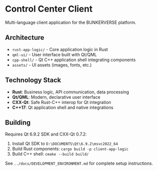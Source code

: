 # Control Center Client

Multi-language client application for the BUNKERVERSE platform.

## Architecture

- `rust-app-logic/` - Core application logic in Rust
- `qml-ui/` - User interface built with Qt/QML
- `cpp-shell/` - Qt C++ application shell integrating components
- `assets/` - UI assets (images, fonts, etc.)

## Technology Stack

- **Rust**: Business logic, API communication, data processing
- **Qt/QML**: Modern, declarative user interface  
- **CXX-Qt**: Safe Rust-C++ interop for Qt integration
- **C++17**: Qt application shell and native integrations

## Building

Requires Qt 6.9.2 SDK and CXX-Qt 0.7.2:

1. Install Qt SDK to `D:\DOCUMENTS\Qt\6.9.2\msvc2022_64`
2. Build Rust components: `cargo build -p client-app-logic`
3. Build C++ shell: `cmake --build build/`

See `../docs/DEVELOPMENT_ENVIRONMENT.md` for complete setup instructions.